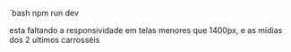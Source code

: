 `bash
npm run dev

esta faltando a responsividade em telas menores que 1400px, e as midias dos 2 ultimos carrosséis


